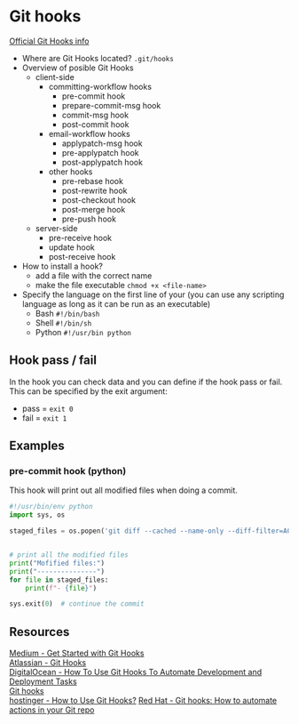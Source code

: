 # Git hooks

[Official Git Hooks info](https://git-scm.com/book/en/v2/Customizing-Git-Git-Hooks)


- Where are Git Hooks located? `.git/hooks`  
- Overview of posible Git Hooks  
  - client-side  
    - committing-workflow hooks  
      - pre-commit hook  
      - prepare-commit-msg hook  
      - commit-msg hook  
      - post-commit hook  
    - email-workflow hooks  
      - applypatch-msg hook  
      - pre-applypatch hook  
      - post-applypatch hook  
    - other hooks  
      - pre-rebase hook  
      - post-rewrite hook  
      - post-checkout hook  
      - post-merge hook  
      - pre-push hook  
  - server-side  
    - pre-receive hook  
    - update hook  
    - post-receive hook  
- How to install a hook?  
  - add a file with the correct name  
  - make the file executable `chmod +x <file-name>`  
- Specify the language on the first line of your  (you can use any scripting language as long as it can be run as an executable)
  - Bash `#!/bin/bash`  
  - Shell `#!/bin/sh`  
  - Python `#!/usr/bin python` 

## Hook pass / fail
In the hook you can check data and you can define if the hook pass or fail. This can be specified by the exit argument:  
- pass = `exit 0`
- fail = `exit 1`

## Examples  
### pre-commit hook (python)

This hook will print out all modified files when doing a commit.

```python  
#!/usr/bin/env python
import sys, os

staged_files = os.popen('git diff --cached --name-only --diff-filter=ACM')


# print all the modified files  
print("Mofified files:")
print("---------------")
for file in staged_files:
    print(f"- {file}")

sys.exit(0)  # continue the commit

```

## Resources
[Medium - Get Started with Git Hooks](https://medium.com/@f3igao/get-started-with-git-hooks-5a489725c639)  
[Atlassian - Git Hooks](https://www.atlassian.com/git/tutorials/git-hooks)  
[DigitalOcean - How To Use Git Hooks To Automate Development and Deployment Tasks](https://www.digitalocean.com/community/tutorials/how-to-use-git-hooks-to-automate-development-and-deployment-tasks)  
[Git hooks](https://githooks.com/)  
[hostinger - How to Use Git Hooks?](https://www.hostinger.com/tutorials/how-to-use-git-hooks/)
[Red Hat - Git hooks: How to automate actions in your Git repo](https://www.redhat.com/sysadmin/git-hooks)

